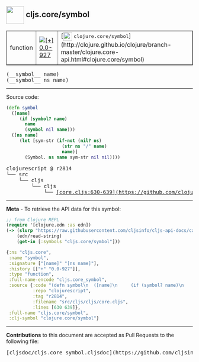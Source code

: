 ## <img width="48px" valign="middle" src="http://i.imgur.com/Hi20huC.png"> cljs.core/symbol

 <table border="1">
<tr>

<td>function</td>
<td><a href="https://github.com/cljsinfo/cljs-api-docs/tree/0.0-927"><img valign="middle" alt="[+] 0.0-927" src="https://img.shields.io/badge/+-0.0--927-lightgrey.svg"></a> </td>
<td>
[<img height="24px" valign="middle" src="http://i.imgur.com/1GjPKvB.png"> <samp>clojure.core/symbol</samp>](http://clojure.github.io/clojure/branch-master/clojure.core-api.html#clojure.core/symbol)
</td>
</tr>
</table>

 <samp>
(__symbol__ name)<br>
</samp>
 <samp>
(__symbol__ ns name)<br>
</samp>

---





Source code:

```clj
(defn symbol
  ([name]
     (if (symbol? name)
       name
       (symbol nil name)))
  ([ns name]
     (let [sym-str (if-not (nil? ns)
                     (str ns "/" name)
                     name)]
       (Symbol. ns name sym-str nil nil))))
```

 <pre>
clojurescript @ r2814
└── src
    └── cljs
        └── cljs
            └── <ins>[core.cljs:630-639](https://github.com/clojure/clojurescript/blob/r2814/src/cljs/cljs/core.cljs#L630-L639)</ins>
</pre>


---

__Meta__ - To retrieve the API data for this symbol:

```clj
;; from Clojure REPL
(require '[clojure.edn :as edn])
(-> (slurp "https://raw.githubusercontent.com/cljsinfo/cljs-api-docs/catalog/cljs-api.edn")
    (edn/read-string)
    (get-in [:symbols "cljs.core/symbol"]))
```

```clj
{:ns "cljs.core",
 :name "symbol",
 :signature ["[name]" "[ns name]"],
 :history [["+" "0.0-927"]],
 :type "function",
 :full-name-encode "cljs.core_symbol",
 :source {:code "(defn symbol\n  ([name]\n     (if (symbol? name)\n       name\n       (symbol nil name)))\n  ([ns name]\n     (let [sym-str (if-not (nil? ns)\n                     (str ns \"/\" name)\n                     name)]\n       (Symbol. ns name sym-str nil nil))))",
          :repo "clojurescript",
          :tag "r2814",
          :filename "src/cljs/cljs/core.cljs",
          :lines [630 639]},
 :full-name "cljs.core/symbol",
 :clj-symbol "clojure.core/symbol"}

```

---

__Contributions__ to this document are accepted as Pull Requests to the following file:

 <pre>
[cljsdoc/cljs.core_symbol.cljsdoc](https://github.com/cljsinfo/cljs-api-docs/blob/master/cljsdoc/cljs.core_symbol.cljsdoc)
</pre>

